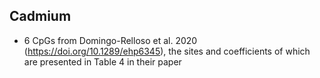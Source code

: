 ## Cadmium
* 6 CpGs from Domingo-Relloso et al. 2020 (https://doi.org/10.1289/ehp6345), the sites and coefficients of which are presented in Table 4 in their paper
